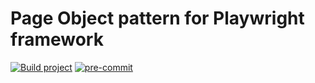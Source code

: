 # Page Object pattern for Playwright framework

[![Build project](https://github.com/Romanow/playwright-page-object-lib/actions/workflows/build.yml/badge.svg?branch=master)](https://github.com/Romanow/playwright-page-object-lib/actions/workflows/build.yml)
[![pre-commit](https://img.shields.io/badge/pre--commit-enabled-brightgreen?logo=pre-commit)](https://github.com/pre-commit/pre-commit)
